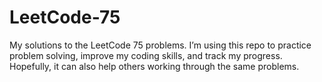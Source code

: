 # LeetCode-75
My solutions to the LeetCode 75 problems. I’m using this repo to practice problem solving, improve my coding skills, and track my progress. Hopefully, it can also help others working through the same problems.
